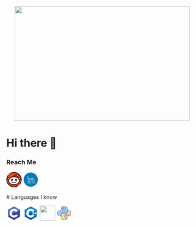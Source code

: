<p align="center">
  <img width="460" height="300" src="monkeycoder.gif">
</p>

# Hi there 👋
<!--
**warhammer327/warhammer327** is a ✨ _special_ ✨ repository because its `README.md` (this file) appears on your GitHub profile.

Here are some ideas to get you started:

- 🔭 I’m currently working on ...
- 🌱 I’m currently learning ...
- 👯 I’m looking to collaborate on ...
- 🤔 I’m looking for help with ...
- 💬 Ask me about ...
- 📫 How to reach me: ...
- 😄 Pronouns: ...
- ⚡ Fun fact: ...
-->
### Reach Me
<p align="left">
  <a href="https://www.reddit.com/user/warhammer327" target="_blank"><img width="40" height="40" src="/icons/reddit.png"></a>
  <a href="https://www.linkedin.com/in/warhammer327/" target="_blank"><img width="40" height="40" src="/icons/linkedIn.png"></a>
</p>
# Languages I know
<p align="left">
  <img width="40" height="40" src="/icons/c.png">
  <img width="40" height="40" src="/icons/c++.png">
  <img width="40" height="40" src="/icons/c#.png">
  <img width="40" height="40" src="/icons/python.png">
</p>
